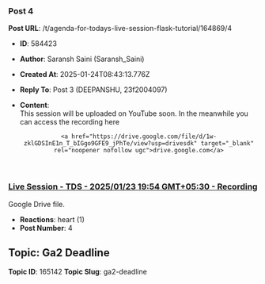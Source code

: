 ### Post 4
**Post URL**: /t/agenda-for-todays-live-session-flask-tutorial/164869/4
- **ID**: 584423
- **Author**: Saransh Saini (Saransh_Saini)
- **Created At**: 2025-01-24T08:43:13.776Z
- **Reply To**: Post 3 (DEEPANSHU, 23f2004097)
- **Content**:  
  This session will be uploaded on YouTube soon. In the meanwhile you can access the recording here<aside class="onebox googledrive" data-onebox-src="https://drive.google.com/file/d/1w-zklGDSInE1n_T_bIGgo9GFE9_jPhTe/view?usp=drivesdk">
  <header class="source">

      <a href="https://drive.google.com/file/d/1w-zklGDSInE1n_T_bIGgo9GFE9_jPhTe/view?usp=drivesdk" target="_blank" rel="noopener nofollow ugc">drive.google.com</a>
  </header>

  <article class="onebox-body">
      <a href="https://drive.google.com/file/d/1w-zklGDSInE1n_T_bIGgo9GFE9_jPhTe/view?usp=drivesdk" target="_blank" rel="noopener nofollow ugc"><span class="googledocs-onebox-logo g-drive-logo"></span></a>



<h3><a href="https://drive.google.com/file/d/1w-zklGDSInE1n_T_bIGgo9GFE9_jPhTe/view?usp=drivesdk" target="_blank" rel="noopener nofollow ugc">Live Session - TDS - 2025/01/23 19:54 GMT+05:30 - Recording</a></h3>

Google Drive file.

  </article>

  <div class="onebox-metadata">
    
    
  </div>

  <div style="clear: both"></div>
</aside>

- **Reactions**: heart (1)
- **Post Number**: 4

## Topic: Ga2 Deadline
**Topic ID**: 165142
**Topic Slug**: ga2-deadline

